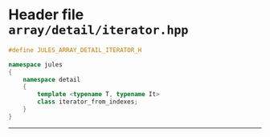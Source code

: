 # Header file `array/detail/iterator.hpp`<a id="array/detail/iterator.hpp"></a>

``` cpp
#define JULES_ARRAY_DETAIL_ITERATOR_H

namespace jules
{
    namespace detail
    {
        template <typename T, typename It>
        class iterator_from_indexes;
    }
}
```

-----
